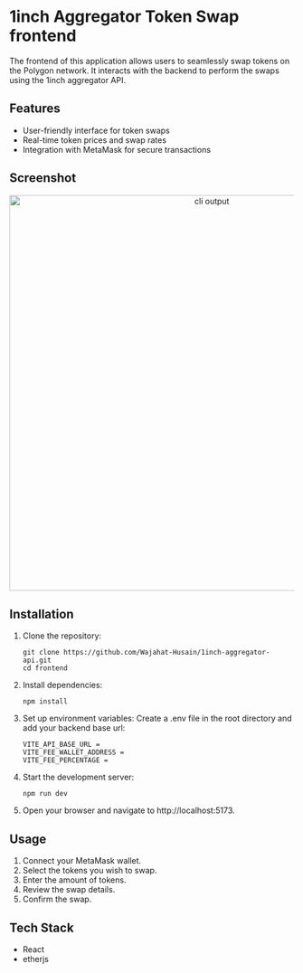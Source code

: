 # 1inch Aggregator Token Swap frontend

The frontend of this application allows users to seamlessly swap tokens on the Polygon network. It interacts with the backend to perform the swaps using the 1inch aggregator API.

## Features
- User-friendly interface for token swaps
- Real-time token prices and swap rates
- Integration with MetaMask for secure transactions


## Screenshot
<p align="center">
  <img width="700" src="https://pink-empty-wombat-938.mypinata.cloud/ipfs/QmR3AFRKCrVjiZSz7VgB8Bk7xAFyYGVBxeoiVcmmVUPrs4" alt="cli output"/>
</p>

## Installation
1. Clone the repository:

   ```
   git clone https://github.com/Wajahat-Husain/1inch-aggregator-api.git
   cd frontend
   ```

2. Install dependencies:

   ```
   npm install
   ```

3. Set up environment variables:
   Create a .env file in the root directory and add your backend base url:
    ```
   VITE_API_BASE_URL = 
   VITE_FEE_WALLET_ADDRESS = 
   VITE_FEE_PERCENTAGE = 
   ```

4. Start the development server:

   ```
   npm run dev
   ```

5. Open your browser and navigate to http://localhost:5173.

## Usage
1. Connect your MetaMask wallet.
2. Select the tokens you wish to swap.
3. Enter the amount of tokens.
4. Review the swap details.
5. Confirm the swap.

## Tech Stack
- React
- etherjs